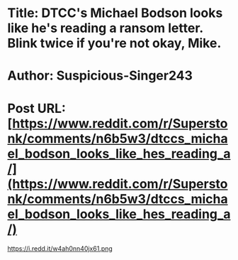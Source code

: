 # Title: DTCC's Michael Bodson looks like he's reading a ransom letter. Blink twice if you're not okay, Mike.
# Author: Suspicious-Singer243
# Post URL: [https://www.reddit.com/r/Superstonk/comments/n6b5w3/dtccs_michael_bodson_looks_like_hes_reading_a/](https://www.reddit.com/r/Superstonk/comments/n6b5w3/dtccs_michael_bodson_looks_like_hes_reading_a/)


https://i.redd.it/w4ah0nn40jx61.png